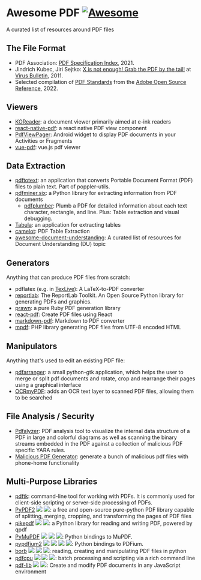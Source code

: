 # Awesome PDF  [![Awesome](https://awesome.re/badge-flat.svg)](https://awesome.re)
A curated list of resources around PDF files

## The File Format

* PDF Association: [PDF Specification Index](https://www.pdfa.org/resource/pdf-specification-index/), 2021.
* Jindrich Kubec, Jiri Sejtko: [X is not enough! Grab the PDF by the tail!](https://www.virusbulletin.com/uploads/pdf/conference_slides/2011/Kubec-Sejtko-VB2011.pdf) at [Virus Bulletin](https://www.virusbulletin.com/), 2011.
* Selected compilation of [PDF Standards](standard/) from the [Adobe Open Source Reference](https://opensource.adobe.com/dc-acrobat-sdk-docs/acrobatsdk/#pdf-reference), 2022.


## Viewers

* [KOReader](https://github.com/koreader/koreader): a document viewer primarily aimed at e-ink readers
* [react-native-pdf](https://github.com/wonday/react-native-pdf): a react native PDF view component
* [PdfViewPager](https://github.com/voghDev/PdfViewPager): Android widget to display PDF documents in your Activities or Fragments
* [vue-pdf](https://github.com/FranckFreiburger/vue-pdf): vue.js pdf viewer

## Data Extraction

* [pdftotext](https://manpages.debian.org/stretch/poppler-utils/pdftotext.1.en.html): an application that converts Portable Document Format (PDF) files to plain text. Part of poppler-utils.
* [pdfminer.six](https://pypi.org/project/pdfminer.six/): a Python library for extracting information from PDF documents
    * [pdfplumber](https://github.com/jsvine/pdfplumber): Plumb a PDF for detailed information about each text character, rectangle, and line. Plus: Table extraction and visual debugging.
* [Tabula](https://github.com/tabulapdf/tabula): an application for extracting tables
* [camelot](https://github.com/atlanhq/camelot): PDF Table Extraction
* [awesome-document-understanding](https://github.com/tstanislawek/awesome-document-understanding): A curated list of resources for Document Understanding (DU) topic

## Generators

Anything that can produce PDF files from scratch:

* pdflatex (e.g. in [TexLive](https://www.tug.org/texlive/)): A LaTeX-to-PDF converter
* [reportlab](https://pypi.org/project/reportlab/): The ReportLab Toolkit. An Open Source Python library for generating PDFs and graphics.
* [prawn](https://github.com/prawnpdf/prawn): a pure Ruby PDF generation library
* [react-pdf](https://github.com/diegomura/react-pdf): Create PDF files using React
* [markdown-pdf](https://github.com/alanshaw/markdown-pdf): Markdown to PDF converter
* [mpdf](https://github.com/mpdf/mpdf): PHP library generating PDF files from UTF-8 encoded HTML

## Manipulators

Anything that's used to edit an existing PDF file:

* [pdfarranger](https://github.com/pdfarranger/pdfarranger): a small python-gtk application, which helps the user to merge or split pdf documents and rotate, crop and rearrange their pages using a graphical interface
* [OCRmyPDF](https://github.com/ocrmypdf/OCRmyPDF): adds an OCR text layer to scanned PDF files, allowing them to be searched

## File Analysis / Security

* [Pdfalyzer](https://github.com/michelcrypt4d4mus/pdfalyzer): PDF analysis tool to visualize the internal data structure of a PDF in large and colorful diagrams as well as scanning the binary streams embedded in the PDF against a collection of malicious PDF specific YARA rules.
* [Malicious PDF Generator](https://github.com/jonaslejon/malicious-pdf): generate a bunch of malicious pdf files with phone-home functionality

## Multi-Purpose Libraries

* [pdftk](https://www.pdflabs.com/tools/pdftk-server/): command-line tool for working with PDFs. It is commonly used for client-side scripting or server-side processing of PDFs.
* [PyPDF2](https://pypi.org/project/PyPDF2/) ![](https://shields.io/badge/-extract-inactive) ![](https://shields.io/badge/-manipulate-inactive): a free and open-source pure-python PDF library capable of splitting, merging, cropping, and transforming the pages of PDF files
* [pikepdf](https://github.com/pikepdf/pikepdf) ![](https://shields.io/badge/-extract-inactive) ![](https://shields.io/badge/-manipulate-inactive): a Python library for reading and writing PDF, powered by qpdf
* [PyMuPDF](https://github.com/pymupdf/PyMuPDF) ![](https://shields.io/badge/-extract-inactive) ![](https://shields.io/badge/-manipulate-inactive) ![](https://shields.io/badge/-render-inactive): Python bindings to MuPDF.
* [pypdfium2](https://github.com/pypdfium2-team/pypdfium2) ![](https://shields.io/badge/-extract-inactive) ![](https://shields.io/badge/-manipulate-inactive) ![](https://shields.io/badge/-create-inactive) ![](https://shields.io/badge/-render-inactive): Python bindings to PDFium.
* [borb](https://github.com/jorisschellekens/borb) ![](https://shields.io/badge/-extract-inactive)  ![](https://shields.io/badge/-manipulate-inactive) ![](https://shields.io/badge/-create-inactive): reading, creating and manipulating PDF files in python
* [pdfcpu](https://github.com/pdfcpu/pdfcpu) ![](https://shields.io/badge/-extract-inactive)  ![](https://shields.io/badge/-manipulate-inactive) ![](https://shields.io/badge/-create-inactive): batch processing and scripting via a rich command line
* [pdf-lib](https://github.com/Hopding/pdf-lib)  ![](https://shields.io/badge/-manipulate-inactive) ![](https://shields.io/badge/-create-inactive): Create and modify PDF documents in any JavaScript environment
